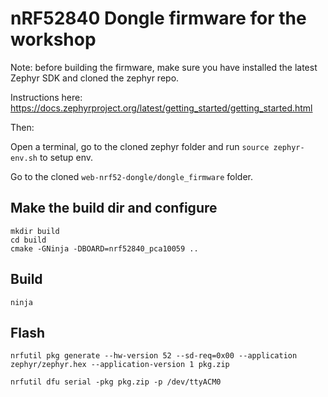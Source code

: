 # nRF52840 Dongle firmware for the workshop

Note: before building the firmware, make sure you have installed the latest Zephyr SDK and cloned the zephyr repo.

Instructions here: https://docs.zephyrproject.org/latest/getting_started/getting_started.html

Then:

Open a terminal, go to the cloned zephyr folder and run ```source zephyr-env.sh``` to setup env.

Go to the cloned ```web-nrf52-dongle/dongle_firmware``` folder.

## Make the build dir and configure
```
mkdir build
cd build
cmake -GNinja -DBOARD=nrf52840_pca10059 ..
```

## Build
```
ninja
```

## Flash
```
nrfutil pkg generate --hw-version 52 --sd-req=0x00 --application zephyr/zephyr.hex --application-version 1 pkg.zip

nrfutil dfu serial -pkg pkg.zip -p /dev/ttyACM0
```
